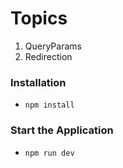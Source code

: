 # Topics

1. QueryParams
2. Redirection

### Installation

- `npm install`

### Start the Application

- `npm run dev`
